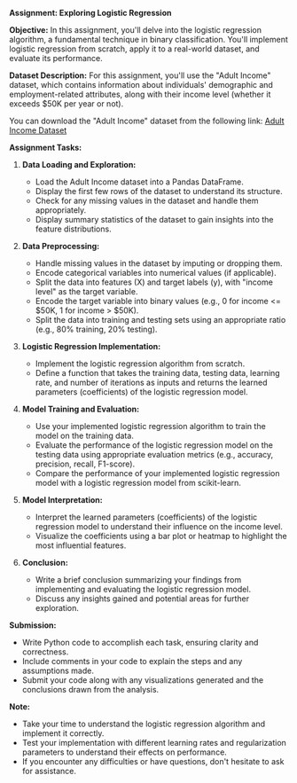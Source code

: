 **Assignment: Exploring Logistic Regression**

**Objective:**
In this assignment, you'll delve into the logistic regression algorithm, a fundamental technique in binary classification. You'll implement logistic regression from scratch, apply it to a real-world dataset, and evaluate its performance.

**Dataset Description:**
For this assignment, you'll use the "Adult Income" dataset, which contains information about individuals' demographic and employment-related attributes, along with their income level (whether it exceeds $50K per year or not).

You can download the "Adult Income" dataset from the following link: [Adult Income Dataset](adult-income-dataset.csv)

**Assignment Tasks:**

1. **Data Loading and Exploration:**
    - Load the Adult Income dataset into a Pandas DataFrame.
    - Display the first few rows of the dataset to understand its structure.
    - Check for any missing values in the dataset and handle them appropriately.
    - Display summary statistics of the dataset to gain insights into the feature distributions.

2. **Data Preprocessing:**
    - Handle missing values in the dataset by imputing or dropping them.
    - Encode categorical variables into numerical values (if applicable).
    - Split the data into features (X) and target labels (y), with "income level" as the target variable.
    - Encode the target variable into binary values (e.g., 0 for income <= $50K, 1 for income > $50K).
    - Split the data into training and testing sets using an appropriate ratio (e.g., 80% training, 20% testing).

3. **Logistic Regression Implementation:**
    - Implement the logistic regression algorithm from scratch.
    - Define a function that takes the training data, testing data, learning rate, and number of iterations as inputs and returns the learned parameters (coefficients) of the logistic regression model.

4. **Model Training and Evaluation:**
    - Use your implemented logistic regression algorithm to train the model on the training data.
    - Evaluate the performance of the logistic regression model on the testing data using appropriate evaluation metrics (e.g., accuracy, precision, recall, F1-score).
    - Compare the performance of your implemented logistic regression model with a logistic regression model from scikit-learn.

5. **Model Interpretation:**
    - Interpret the learned parameters (coefficients) of the logistic regression model to understand their influence on the income level.
    - Visualize the coefficients using a bar plot or heatmap to highlight the most influential features.

6. **Conclusion:**
    - Write a brief conclusion summarizing your findings from implementing and evaluating the logistic regression model.
    - Discuss any insights gained and potential areas for further exploration.

**Submission:**
- Write Python code to accomplish each task, ensuring clarity and correctness.
- Include comments in your code to explain the steps and any assumptions made.
- Submit your code along with any visualizations generated and the conclusions drawn from the analysis.

**Note:**
- Take your time to understand the logistic regression algorithm and implement it correctly.
- Test your implementation with different learning rates and regularization parameters to understand their effects on performance.
- If you encounter any difficulties or have questions, don't hesitate to ask for assistance.